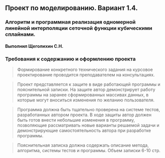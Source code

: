 ## Проект по моделированию. Вариант 1.4.
### Алгоритм и программная реализация одномерной линейной интерполяции сеточной функции кубическими сплайнами.
#### Выполнил Щеголихин С.Н.



### Требования к содержанию и оформлению проекта
 
> Формирование конкретного технического задания на курсовое проектирование проводится преподавателем на консультациях.

> Проект представляется к защите в виде работающей программы и пояснительной записки. На защите автор демонстрирует работу программы на заранее сформированных массивах данных,  в которые  могут вноситься  изменения по  желанию пользователя.

> Программа должна быть тщательно проверена на системе тестов, разработанных автором проекта.
В ходе защиты автор должен быть готов внести небольшие изменения в программу, позволяющие рассматривать новые варианты решаемой задачи и демонстрирующие самостоятельность автора при  разработке программы.

> Пояснительная записка должна содержать описание метода, алгоритма, системы тестов и программы. Объем записки 6-10 стр.


